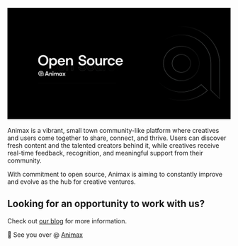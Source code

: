 ![Animax logo in front of red gradient waves](opensource.png)

Animax is a vibrant, small town community-like platform where creatives and users come together to share, connect, and thrive. Users can discover fresh content and the talented creators behind it, while creatives receive real-time feedback, recognition, and meaningful support from their community.

With commitment to open source, Animax is aiming to constantly improve and evolve as the hub for creative ventures.

## Looking for an opportunity to work with us?
Check out [our blog](https://developer.animax.me) for more information.

👋 See you over @ [Animax](https://animax.me/)
